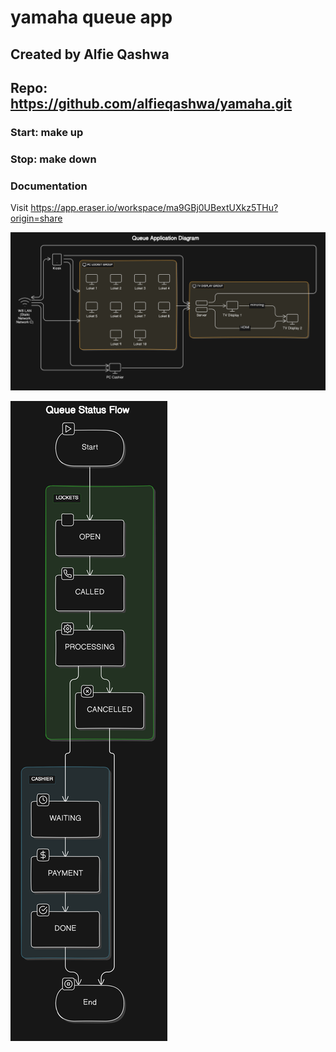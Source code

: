 # yamaha queue app

## Created by Alfie Qashwa

## Repo: https://github.com/alfieqashwa/yamaha.git

### Start: make up

### Stop: make down

### Documentation

Visit https://app.eraser.io/workspace/ma9GBj0UBextUXkz5THu?origin=share

 <!-- ![alt text](https://github.com/[username]/[reponame]/blob/[branch]/image.jpg?raw=true) -->

![Queue Application Diagram](./public/svg/queue-application-diagram.svg?raw=true)

![Queue Status Flow](./public/svg/queue-status-flow.svg?raw=true)
